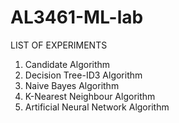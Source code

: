 # AL3461-ML-lab
LIST OF EXPERIMENTS

1. Candidate Algorithm
2. Decision Tree-ID3 Algorithm
3. Naive Bayes Algorithm
4. K-Nearest Neighbour Algorithm
5. Artificial Neural Network Algorithm
   
